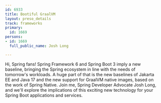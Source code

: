 ```yaml
---
id: 6933
title: Bootiful GraalVM
layout: preso_details
track: frameworks
primary:
  id: 1669
persons:
- id: 1669
  full_public_name: Josh Long

---
```

Hi, Spring fans! Spring Framework 6 and Spring Boot 3 imply a new baseline, bringing the Spring ecosystem in line with the needs of tomorrow's workloads. A huge part of that is the new baselines of Jakarta EE and Java 17 and the new support for GraalVM native images, based on the work of Spring Native. Join me, Spring Developer Advocate Josh Long, and we'll explore the implications of this exciting new technology for your Spring Boot applications and services. 